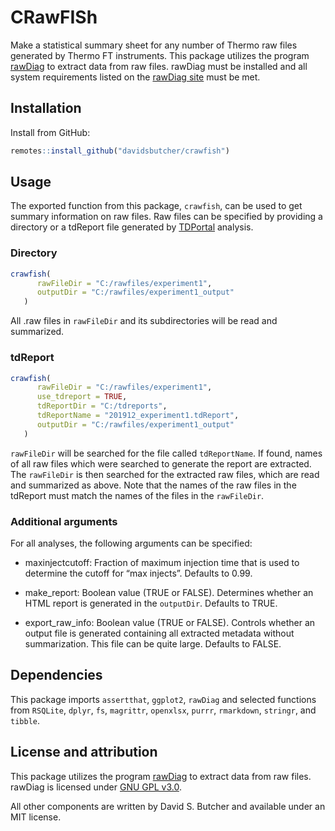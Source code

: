 CRawFISh
================

Make a statistical summary sheet for any number of Thermo raw files
generated by Thermo FT instruments. This package utilizes the program
[rawDiag](http://dx.doi.org/10.1021/acs.jproteome.8b00173) to extract
data from raw files. rawDiag must be installed and all system
requirements listed on the [rawDiag
site](https://fgcz.github.io/rawDiag/) must be met.

## Installation

Install from GitHub:

``` r
remotes::install_github("davidsbutcher/crawfish")
```

## Usage

The exported function from this package, `crawfish`, can be used to get
summary information on raw files. Raw files can be specified by
providing a directory or a tdReport file generated by
[TDPortal](http://nrtdp.northwestern.edu/tdportal-request/) analysis.

### Directory

``` r
crawfish(
      rawFileDir = "C:/rawfiles/experiment1",
      outputDir = "C:/rawfiles/experiment1_output"
   )
```

All .raw files in `rawFileDir` and its subdirectories will be read and
summarized.

### tdReport

``` r
crawfish(
      rawFileDir = "C:/rawfiles/experiment1",
      use_tdreport = TRUE,
      tdReportDir = "C:/tdreports",
      tdReportName = "201912_experiment1.tdReport",
      outputDir = "C:/rawfiles/experiment1_output"
   )
```

`rawFileDir` will be searched for the file called `tdReportName`. If
found, names of all raw files which were searched to generate the report
are extracted. The `rawFileDir` is then searched for the extracted raw
files, which are read and summarized as above. Note that the names of
the raw files in the tdReport must match the names of the files in the
`rawFileDir`.

### Additional arguments

For all analyses, the following arguments can be specified:

-   maxinjectcutoff: Fraction of maximum injection time that is used to
    determine the cutoff for “max injects”. Defaults to 0.99.

-   make\_report: Boolean value (TRUE or FALSE). Determines whether an
    HTML report is generated in the `outputDir`. Defaults to TRUE.

-   export\_raw\_info: Boolean value (TRUE or FALSE). Controls whether
    an output file is generated containing all extracted metadata
    without summarization. This file can be quite large. Defaults to
    FALSE.

## Dependencies

This package imports `assertthat`, `ggplot2`, `rawDiag` and selected
functions from `RSQLite`, `dplyr`, `fs`, `magrittr`, `openxlsx`,
`purrr`, `rmarkdown`, `stringr`, and `tibble`.

## License and attribution

This package utilizes the program
[rawDiag](http://dx.doi.org/10.1021/acs.jproteome.8b00173) to extract
data from raw files. rawDiag is licensed under [GNU GPL
v3.0](https://www.gnu.org/licenses/gpl-3.0.en.html).

All other components are written by David S. Butcher and available under
an MIT license.
